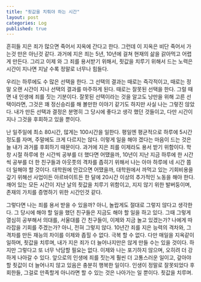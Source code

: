 ```yaml
---
title: "죗값을 치뤄야 하는 시간"
layout: post
categories: Log
published: true
---
```


흔히들 지은 죄가 많으면 죽어서 지옥에 간다고 한다. 그런데 이 지옥은 비단 죽어서 가는것 만은 아닌것 같다. 
과거에 지은 죄는 5년, 10년에 걸쳐 현재의 삶을 갉아먹고 어렵게 만든다. 
그리고 이제 와 그 죄를 용서받기 위해서, 죗값을 치루기 위해서 드는 노력은 시간이 지나면 지날 수록 정말로 너무나 힘들다.

우리는 하루에도 수 많은 선택을 한다. 그 선택의 결과는 때로는 즉각적이고, 때로는 정말 오랜 시간이 지나 선택의 결과를 마주하게 된다.
때로는 잘못된 선택을 한다. 그럴 때면 내 인생에 죄를 짓는 기분이다. 
잘못된 선택이라는 것을 알고도 낭만을 위해 고른 선택이라면, 그것은 꽤 정신승리를 해 볼만한 이야기 같기도 하지만 사실 나는 그렇진 않았다.
내가 만든 선택과 결정은 분명히 그 당시에 좋다고 생각 했던 것들이고, 다만 시간이 지나 그것을 후회하고 있을 뿐이다. 

난 일주일에 최소 80시간, 많게는 100시간을 일한다. 평일엔 평균적으로 하루에 5시간 정도를 자며, 주말에도 크게 다르지는 않다.
이렇게 일을 해야 겠다는 마음이 드는 것은 늘 내가 과거를 후회하기 때문이다. 과거에 지은 죄를 이제라도 용서 받기 위함이다.
학창 시절 하루에 한 시간씩 공부를 더 했다면 어땠을까, 
10년이 지난 지금 하루에 한 시간씩 공부를 더 한 친구들과 아웃풋의 격차를 좁히기 위해서 나는 아마 하루에 네 시간 쯤 더 일해야 할 것이다.
대학원에 안갔으면 어땠을까, 대학원에서 까먹고 있는 기회비용을 갚기 위해선 사업이든 아르바이트든 한 달에 20시간 이상의 추가적인 노동을 해야 한다.
깨어 있는 모든 시간이 지난 날의 죗값을 치루기 위함이고, 지지 않기 위한 발버둥이며, 존재의 가치를 증명하기 위한 시간인것 같다.

그렇다면 나는 죄를 용서 받을 수 있을까? 아니, 놀랍게도 절대로 그렇지 않다고 생각한다.
그 당시에 해야 할 일을 했던 친구들은 지금도 해야 할 일을 하고 있다. 
그때 그렇게 열심히 공부해서 의대를, 서울대를 간 친구들이, 이제와 지금 놀고 있겠는가? 나에게 따라잡을 기회를 주겠는가? 아니, 전혀 그렇지 않다.
10년간 죄를 지은 능력의 격차와, 그 격차를 만든 재능의 차이를 이제와 좁힐 수 없다. 극복 할 수 없다.
다만 매일을 지옥같이 일하며, 죗값을 치루며, 내가 지은 죄가 더 늘어나지만은 않게 만들 수는 있을 것이다. 
하지만 그렇다고 또 너무 낙담할 필요는 없다. 이제와 나는 포기하지 않으며, 오히려 더 강하게 나아갈 수 있다.
앞으로의 인생에 죄를 짓는게 훨씬 더 고통스러운 일이고, 갚아야 할 죗값이 더 늘어나지 않고 있음은 충분히 행복한 일이다.
인생이 정말로 잘못되었다 후회한들, 그걸로 만족할게 아니라면 할 수 있는 것은 나아가는 일 뿐이다. 죗값을 치루며.